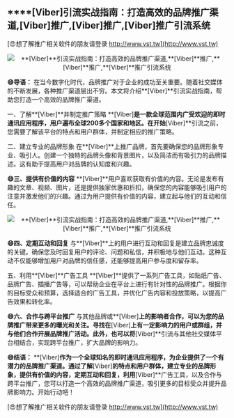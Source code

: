 ## ****[Viber]**引流实战指南：打造高效的品牌推广渠道,**[Viber]**推广,**[Viber]**推广,**[Viber]**推广引流系统**

[😍想了解推广相关软件的朋友请登录 http://www.vst.tw](http://www.vst.tw)

 <center><img src="https://vst.tw/MP4/tuiguang/png/8.png" alt="**[Viber]**引流实战指南：打造高效的品牌推广渠道,**[Viber]**推广,**[Viber]**推广,**[Viber]**推广引流系统"></center>

**😄导语：**
在当今数字化时代，品牌推广对于企业的成功至关重要。随着社交媒体的不断发展，各种推广渠道层出不穷。本文将介绍**[Viber]**引流实战指南，帮助您打造一个高效的品牌推广渠道。

一、了解**[Viber]**并制定推广策略
**[Viber]**是一款全球范围内广受欢迎的即时通讯应用程序，用户遍布全球200多个国家和地区。在开始**[Viber]**引流之前，您需要了解该平台的特点和用户群体，并制定相应的推广策略。

二、建立专业的品牌形象
在**[Viber]**上推广品牌，首先要确保您的品牌形象专业、吸引人。创建一个独特的品牌头像和背景图片，以及简洁而有吸引力的品牌描述。这有助于提高用户对品牌的认知度和兴趣。

**😄三、提供有价值的内容**
**[Viber]**用户喜欢获取有价值的内容。无论是发布有趣的文章、视频、图片，还是提供独家优惠和折扣，确保您的内容能够吸引用户的注意并激发他们的兴趣。通过为用户提供有价值的内容，建立起与他们的互动和信任。

 <center><img src="https://vst.tw/MP4/tuiguang/png/0.png" alt="**[Viber]**引流实战指南：打造高效的品牌推广渠道,**[Viber]**推广,**[Viber]**推广,**[Viber]**推广引流系统"></center>

**😄四、定期互动和回复**
与**[Viber]**上的用户进行互动和回复是建立品牌忠诚度的关键。确保您及时回复用户的评论、问题和私信，并积极地与他们互动。这种互动不仅能够增加用户对品牌的信任感，还能够提高用户参与度和留存率。

五、利用**[Viber]**广告工具
**[Viber]**提供了一系列广告工具，如贴纸广告、品牌广告、插播广告等，可以帮助企业在平台上进行有针对性的品牌推广。根据你的目标受众和预算，选择适合的广告工具，并优化广告内容和投放策略，以提高广告效果和转化率。

**😄六、合作与跨平台推广**
与其他品牌或**[Viber]**上的影响者合作，可以为您的品牌推广带来更多的曝光和关注。寻找在**[Viber]**上有一定影响力的用户或群组，并与他们合作开展品牌推广活动。此外，也可以将**[Viber]**引流与其他社交媒体平台相结合，实现跨平台推广，扩大品牌的影响力。

**😄结语：**
**[Viber]**作为一个全球知名的即时通讯应用程序，为企业提供了一个有潜力的品牌推广渠道。通过了解**[Viber]**的特点和用户群体，建立专业的品牌形象，提供有价值的内容，定期互动和回复，利用**[Viber]**广告工具，以及合作与跨平台推广，您可以打造一个高效的品牌推广渠道，吸引更多的目标受众并提升品牌影响力。开始行动吧！

[😍想了解推广相关软件的朋友请登录 http://www.vst.tw](http://www.vst.tw)



